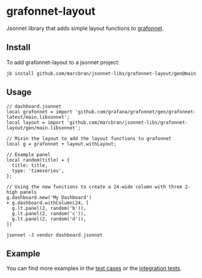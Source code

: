 # grafonnet-layout

Jsonnet library that adds simple layout functions to [grafonnet](https://github.com/grafana/grafonnet).

## Install

To add grafonnet-layout to a jsonnet project:

```console
jb install github.com/marcbran/jsonnet-libs/grafonnet-layout/gen@main
```

## Usage

```jsonnet
// dashboard.jsonnet
local grafonnet = import 'github.com/grafana/grafonnet/gen/grafonnet-latest/main.libsonnet';
local layout = import 'github.com/marcbran/jsonnet-libs/grafonnet-layout/gen/main.libsonnet';

// Mixin the layout to add the layout functions to grafonnet
local g = grafonnet + layout.withLayout;

// Example panel
local random(title) = {
  title: title,
  type: 'timeseries',
};

// Using the new functions to create a 24-wide column with three 2-high panels
g.dashboard.new('My Dashboard')
+ g.dashboard.withColumn(24, [
  g.lt.panel(2, random('b')),
  g.lt.panel(2, random('c')),
  g.lt.panel(2, random('d')),
])
```

```console
jsonnet -J vendor dashboard.jsonnet
```

## Example

You can find more examples in the [test cases](./test/main.jsonnet) or the [integration tests](./it/main.jsonnet).
